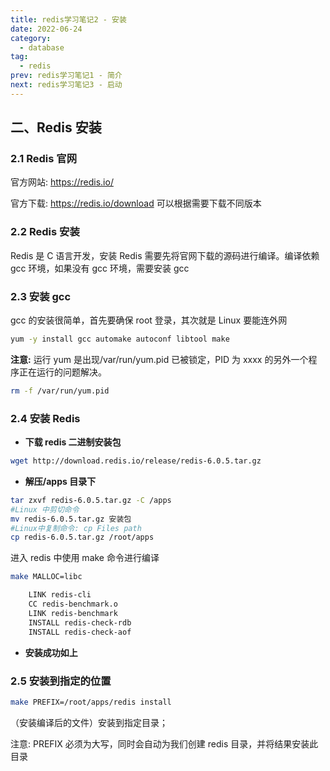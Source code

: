 ```yaml
---
title: redis学习笔记2 - 安装
date: 2022-06-24
category:
  - database
tag:
  - redis
prev: redis学习笔记1 - 简介
next: redis学习笔记3 - 启动
---
```


## 二、Redis 安装

### 2.1 Redis 官网

官方网站: <https://redis.io/>

官方下载: <https://redis.io/download> 可以根据需要下载不同版本

### 2.2 Redis 安装

Redis 是 C 语言开发，安装 Redis 需要先将官网下载的源码进行编译。编译依赖 gcc 环境，如果没有 gcc 环境，需要安装 gcc

### 2.3 安装 gcc

gcc 的安装很简单，首先要确保 root 登录，其次就是 Linux 要能连外网

```bash
yum -y install gcc automake autoconf libtool make
```

**注意:** 运行 yum 是出现/var/run/yum.pid 已被锁定，PID 为 xxxx 的另外一个程序正在运行的问题解决。

```bash
rm -f /var/run/yum.pid
```

### 2.4 安装 Redis

- **下载 redis 二进制安装包**

```bash
wget http://download.redis.io/release/redis-6.0.5.tar.gz
```

- **解压/apps 目录下**

```bash
tar zxvf redis-6.0.5.tar.gz -C /apps
#Linux 中剪切命令
mv redis-6.0.5.tar.gz 安装包
#Linux中复制命令: cp Files path
cp redis-6.0.5.tar.gz /root/apps
```

进入 redis 中使用 make 命令进行编译

```bash
make MALLOC=libc
```

```bash
    LINK redis-cli
    CC redis-benchmark.o
    LINK redis-benchmark
    INSTALL redis-check-rdb
    INSTALL redis-check-aof
```

- **安装成功如上**

### 2.5 安装到指定的位置

```bash
make PREFIX=/root/apps/redis install
```

（安装编译后的文件）安装到指定目录；

注意: PREFIX 必须为大写，同时会自动为我们创建 redis 目录，并将结果安装此目录
